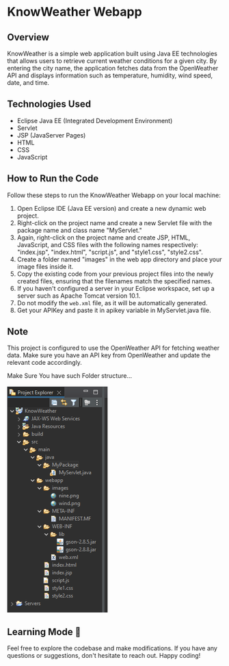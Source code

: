 # KnowWeather Webapp

## Overview

KnowWeather is a simple web application built using Java EE technologies that allows users to retrieve current weather conditions for a given city. By entering the city name, the application fetches data from the OpenWeather API and displays information such as temperature, humidity, wind speed, date, and time.

## Technologies Used

- Eclipse Java EE (Integrated Development Environment)
- Servlet
- JSP (JavaServer Pages)
- HTML
- CSS
- JavaScript

## How to Run the Code

Follow these steps to run the KnowWeather Webapp on your local machine:

1. Open Eclipse IDE (Java EE version) and create a new dynamic web project.
2. Right-click on the project name and create a new Servlet file with the package name and class name "MyServlet."
3. Again, right-click on the project name and create JSP, HTML, JavaScript, and CSS files with the following names respectively: "index.jsp", "index.html", "script.js", and "style1.css", "style2.css".
4. Create a folder named "images" in the web app directory and place your image files inside it.
5. Copy the existing code from your previous project files into the newly created files, ensuring that the filenames match the specified names.
6. If you haven't configured a server in your Eclipse workspace, set up a server such as Apache Tomcat version 10.1.
7. Do not modify the `web.xml` file, as it will be automatically generated.
8. Get your APIKey and paste it in apikey variable in MyServlet.java file.

## Note

This project is configured to use the OpenWeather API for fetching weather data. Make sure you have an API key from OpenWeather and update the relevant code accordingly.

Make Sure You have such Folder structure...<br>
<br>
![Folder Structure](images/Folders.png)

## Learning Mode 💛

Feel free to explore the codebase and make modifications. If you have any questions or suggestions, don't hesitate to reach out. Happy coding!

